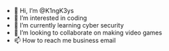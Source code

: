 - 👋 Hi, I’m @K1ngK3ys
- 👀 I’m interested in coding
- 🌱 I’m currently learning cyber security
- 💞️ I’m looking to collaborate on making video games
- 📫 How to reach me business email

<!---
K1ngK3ys/K1ngK3ys is a ✨ special ✨ repository because its `README.md` (this file) appears on your GitHub profile.
You can click the Preview link to take a look at your changes.
--->
